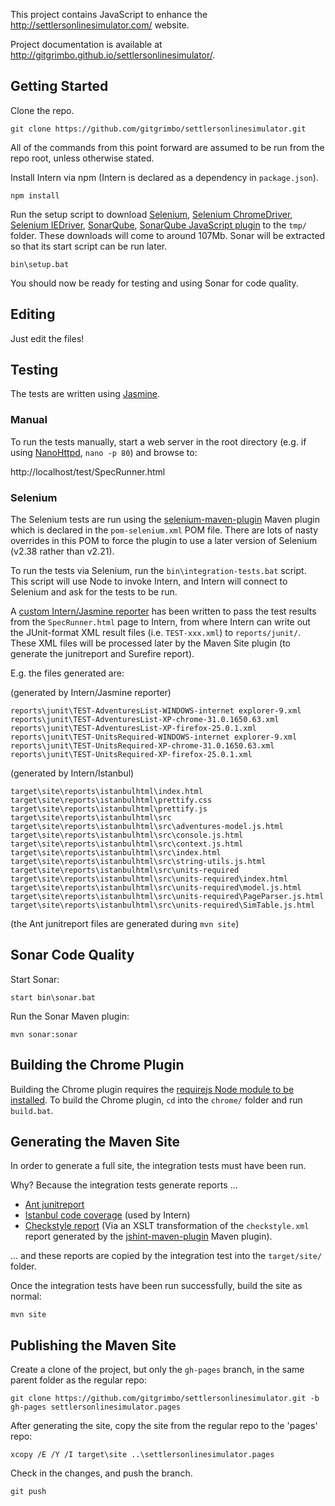 This project contains JavaScript to enhance the http://settlersonlinesimulator.com/ website.

Project documentation is available at http://gitgrimbo.github.io/settlersonlinesimulator/.

## Getting Started

Clone the repo.

    git clone https://github.com/gitgrimbo/settlersonlinesimulator.git

All of the commands from this point forward are assumed to be run from the repo root, unless otherwise stated.

Install Intern via npm (Intern is declared as a dependency in `package.json`).

    npm install

Run the setup script to download [Selenium](http://www.seleniumhq.org/download/),
[Selenium ChromeDriver](http://chromedriver.storage.googleapis.com/index.html),
[Selenium IEDriver](http://code.google.com/p/selenium/downloads/list),
[SonarQube](http://www.sonarqube.org/),
[SonarQube JavaScript plugin](http://docs.codehaus.org/display/SONAR/JavaScript+Plugin) to the
`tmp/` folder. These downloads will come to around 107Mb.
Sonar will be extracted so that its start script can be run later.

    bin\setup.bat

You should now be ready for testing and using Sonar for code quality.

## Editing

Just edit the files!

## Testing

The tests are written using [Jasmine](http://pivotal.github.io/jasmine/).

### Manual

To run the tests manually, start a web server in the root directory (e.g. if using
[NanoHttpd](https://github.com/NanoHttpd/nanohttpd), `nano -p 80`) and browse to:

http://localhost/test/SpecRunner.html

### Selenium

The Selenium tests are run using the
[selenium-maven-plugin](http://mojo.codehaus.org/selenium-maven-plugin/) Maven plugin which is
declared in the `pom-selenium.xml` POM file.
There are lots of nasty overrides in this POM to force the plugin to use a later version of
Selenium (v2.38 rather than v2.21).

To run the tests via Selenium, run the `bin\integration-tests.bat` script. This script will use
Node to invoke Intern, and Intern will connect to Selenium and ask for the tests to be run.

A [custom Intern/Jasmine reporter](https://github.com/gitgrimbo/settlersonlinesimulator/blob/master/interntest/ReporterToHandleJasmineJunitReports.js)
has been written to pass the test results from the `SpecRunner.html` page to Intern, from where
Intern can write out the JUnit-format XML result files (i.e. `TEST-xxx.xml`) to `reports/junit/`.
These XML files will be processed later by the Maven Site plugin (to generate the junitreport
and Surefire report).

E.g. the files generated are:

(generated by Intern/Jasmine reporter)

    reports\junit\TEST-AdventuresList-WINDOWS-internet explorer-9.xml
    reports\junit\TEST-AdventuresList-XP-chrome-31.0.1650.63.xml
    reports\junit\TEST-AdventuresList-XP-firefox-25.0.1.xml
    reports\junit\TEST-UnitsRequired-WINDOWS-internet explorer-9.xml
    reports\junit\TEST-UnitsRequired-XP-chrome-31.0.1650.63.xml
    reports\junit\TEST-UnitsRequired-XP-firefox-25.0.1.xml

(generated by Intern/Istanbul)

    target\site\reports\istanbulhtml\index.html
    target\site\reports\istanbulhtml\prettify.css
    target\site\reports\istanbulhtml\prettify.js
    target\site\reports\istanbulhtml\src
    target\site\reports\istanbulhtml\src\adventures-model.js.html
    target\site\reports\istanbulhtml\src\console.js.html
    target\site\reports\istanbulhtml\src\context.js.html
    target\site\reports\istanbulhtml\src\index.html
    target\site\reports\istanbulhtml\src\string-utils.js.html
    target\site\reports\istanbulhtml\src\units-required
    target\site\reports\istanbulhtml\src\units-required\index.html
    target\site\reports\istanbulhtml\src\units-required\model.js.html
    target\site\reports\istanbulhtml\src\units-required\PageParser.js.html
    target\site\reports\istanbulhtml\src\units-required\SimTable.js.html

(the Ant junitreport files are generated during `mvn site`)

## Sonar Code Quality

Start Sonar:

    start bin\sonar.bat

Run the Sonar Maven plugin:

    mvn sonar:sonar

## Building the Chrome Plugin

Building the Chrome plugin requires the
[requirejs Node module to be installed](http://requirejs.org/docs/optimization.html#download).
To build the Chrome plugin, `cd` into the `chrome/` folder and run `build.bat`.

## Generating the Maven Site

In order to generate a full site, the integration tests must have been run.

Why? Because the integration tests generate reports ...

- [Ant junitreport](http://ant.apache.org/manual/Tasks/junitreport.html)
- [Istanbul code coverage](http://gotwarlost.github.io/istanbul/) (used by Intern)
- [Checkstyle report]() (Via an XSLT transformation of the `checkstyle.xml` report generated by
  the [jshint-maven-plugin](https://github.com/cjdev/jshint-mojo) Maven plugin).

... and these reports are copied by the integration test into the `target/site/` folder.

Once the integration tests have been run successfully, build the site as normal:

    mvn site

## Publishing the Maven Site

Create a clone of the project, but only the `gh-pages` branch, in the same parent folder as the
regular repo:

    git clone https://github.com/gitgrimbo/settlersonlinesimulator.git -b gh-pages settlersonlinesimulator.pages

After generating the site, copy the site from the regular repo to the 'pages' repo:

    xcopy /E /Y /I target\site ..\settlersonlinesimulator.pages

Check in the changes, and push the branch.

    git push
